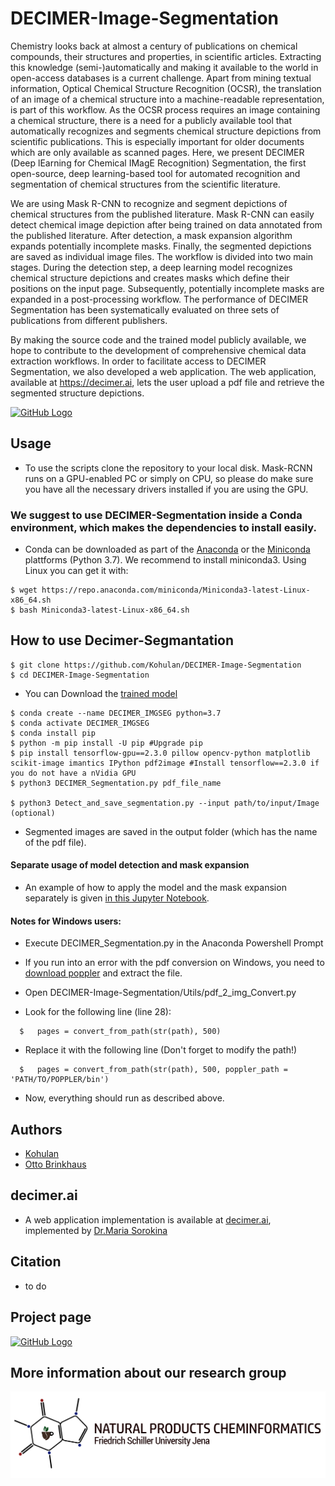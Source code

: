 # DECIMER-Image-Segmentation

Chemistry looks back at almost a century of publications on chemical compounds, their structures and properties, in scientific articles. Extracting this knowledge (semi-)automatically and making it available to the world in open-access databases is a current challenge. Apart from mining textual information, Optical Chemical Structure Recognition (OCSR), the translation of an image of a chemical structure into a machine-readable representation, is part of this workflow. As the OCSR process requires an image containing a chemical structure, there is a need for a publicly available tool that automatically recognizes and segments chemical structure depictions from scientific publications. This is especially important for older documents which are only available as scanned pages. Here, we present DECIMER (Deep lEarning for Chemical IMagE Recognition) Segmentation, the first open-source, deep learning-based tool for automated recognition and segmentation of chemical structures from the scientific literature.


We are using Mask R-CNN to recognize and segment depictions of chemical structures from the published literature. Mask R-CNN can easily detect chemical image depiction after being trained on data annotated from the published literature. After detection, a mask expansion algorithm expands potentially incomplete masks. Finally, the segmented depictions are saved as individual image files.
The workflow is divided into two main stages. During the detection step, a deep learning model recognizes chemical structure depictions and creates masks which define their positions on the input page. Subsequently, potentially incomplete masks are expanded in a post-processing workflow. The performance of DECIMER Segmentation has been systematically evaluated on three sets of publications from different publishers. 

By making the source code and the trained model publicly available, we hope to contribute to the development of comprehensive chemical data extraction workflows. In order to facilitate access to DECIMER Segmentation, we also developed a web application. The web application, available at https://decimer.ai, lets the user upload a pdf file and retrieve the segmented structure depictions.

[![GitHub Logo](https://github.com/Kohulan/DECIMER-Image-Segmentation/blob/master/Validation/Abstract1.png)](https://decimer.ai)

## Usage
-  To use the scripts clone the repository to your local disk. Mask-RCNN runs on a GPU-enabled PC or simply on CPU, so please do make sure you have all the necessary drivers installed if you are using the GPU.

### We suggest to use DECIMER-Segmentation inside a Conda environment, which makes the dependencies to install easily.
- Conda can be downloaded as part of the [Anaconda](https://www.anaconda.com/) or the [Miniconda](https://conda.io/en/latest/miniconda.html) plattforms (Python 3.7). We recommend to install miniconda3. Using Linux you can get it with:
```
$ wget https://repo.anaconda.com/miniconda/Miniconda3-latest-Linux-x86_64.sh
$ bash Miniconda3-latest-Linux-x86_64.sh
```
## How to use Decimer-Segmantation

```
$ git clone https://github.com/Kohulan/DECIMER-Image-Segmentation
$ cd DECIMER-Image-Segmentation
```
- You can Download the [trained model](https://storage.googleapis.com/mrcnn-weights/mask_rcnn_molecule.h5)
```
$ conda create --name DECIMER_IMGSEG python=3.7
$ conda activate DECIMER_IMGSEG
$ conda install pip
$ python -m pip install -U pip #Upgrade pip
$ pip install tensorflow-gpu==2.3.0 pillow opencv-python matplotlib scikit-image imantics IPython pdf2image #Install tensorflow==2.3.0 if you do not have a nVidia GPU
$ python3 DECIMER_Segmentation.py pdf_file_name 

$ python3 Detect_and_save_segmentation.py --input path/to/input/Image (optional)
```
- Segmented images are saved in the output folder (which has the name of the pdf file).

#### Separate usage of model detection and mask expansion

- An example of how to apply the model and the mask expansion separately is given [in this Jupyter Notebook](https://github.com/Kohulan/DECIMER-Image-Segmentation/blob/master/DECIMER_Segmentation_notebook.ipynb).

#### Notes for Windows users:

- Execute DECIMER_Segmentation.py in the Anaconda Powershell Prompt


- If you run into an error with the pdf conversion on Windows, you need to [download poppler](http://blog.alivate.com.au/poppler-windows/) and extract the file.
- Open DECIMER-Image-Segmentation/Utils/pdf_2_img_Convert.py
  
- Look for the following line (line 28):

```
  $   pages = convert_from_path(str(path), 500)
```
- Replace it with the following line (Don't forget to modify the path!)
```
  $   pages = convert_from_path(str(path), 500, poppler_path = 'PATH/TO/POPPLER/bin')
```
- Now, everything should run as described above.




  
  
## Authors 
- [Kohulan](https://github.com/Kohulan)
- [Otto Brinkhaus](https://github.com/OBrink)

## decimer.ai

- A web application implementation is available at [decimer.ai](https://decimer.naturalproducts.net), implemented by [Dr.Maria Sorokina](https://github.com/mSorok)

## Citation

- to do

## Project page

[![GitHub Logo](https://github.com/Kohulan/DECIMER-Image-to-SMILES/raw/master/assets/DECIMER.gif)](https://kohulan.github.io/Decimer-Official-Site/)
## More information about our research group

[![GitHub Logo](https://github.com/Kohulan/DECIMER-Image-to-SMILES/blob/master/assets/CheminfGit.png?raw=true)](https://cheminf.uni-jena.de)
